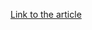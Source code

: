 [Link to the article](https://blog.talosintelligence.com/suspected-coralraider-continues-to-expand-victimology-using-three-information-stealers/)
